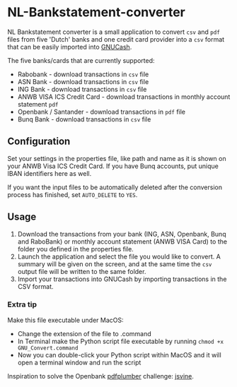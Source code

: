 # NL-Bankstatement-converter

NL Bankstatement converter is a small application to convert `csv` and `pdf` files from five 'Dutch' banks and one credit card provider into a `csv` format that can be easily imported into [GNUCash](https://github.com/Gnucash/gnucash).

The five banks/cards that are currently supported:
* Rabobank - download transactions in `csv` file
* ASN Bank - download transactions in `csv` file
* ING Bank - download transactions in `csv` file
* ANWB VISA ICS Credit Card - download transactions in monthly account statement `pdf`
* Openbank / Santander - download transactions in `pdf` file
* Bunq Bank - download transactions in `csv` file

## Configuration

Set your settings in the properties file, like path and name as it is shown on your ANWB Visa ICS Credit Card. If you have Bunq accounts, put unique IBAN identifiers here as well.

If you want the input files to be automatically deleted after the conversion process has finished, set `AUTO_DELETE` to `YES`.

## Usage

1. Download the transactions from your bank (ING, ASN, Openbank, Bunq and RaboBank) or monthly account statement (ANWB VISA Card) to the folder you defined in the properties file.
2. Launch the application and select the file you would like to convert. A summary will be given on the screen, and at the same time the `csv` output file will be written to the same folder.
3. Import your transactions into GNUCash by importing transactions in the CSV format.

### Extra tip

Make this file executable under MacOS:

* Change the extension of the file to .command
* In Terminal make the Python script file executable by running ``chmod +x GNU_Convert.command``
* Now you can double-click your Python script within MacOS and it will open a terminal window and run the script

Inspiration to solve the Openbank [pdfplumber](https://pypi.org/project/pdfplumber/#extracting-tables) challenge: 
[jsvine](https://github.com/jsvine/pdfplumber/blob/stable/examples/notebooks/extract-table-nics.ipynb).
